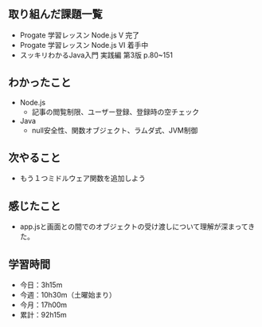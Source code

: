 ## 取り組んだ課題一覧
- Progate 学習レッスン Node.js V 完了
- Progate 学習レッスン Node.js VI 着手中
- スッキリわかるJava入門 実践編 第3版 p.80~151
## わかったこと
- Node.js
    - 記事の閲覧制限、ユーザー登録、登録時の空チェック    
- Java
    - null安全性、関数オブジェクト、ラムダ式、JVM制御
## 次やること
- もう１つミドルウェア関数を追加しよう    
## 感じたこと
- app.jsと画面との間でのオブジェクトの受け渡しについて理解が深まってきた。
## 学習時間
- 今日：3h15m
- 今週：10h30m（土曜始まり）
- 今月：17h00m
- 累計：92h15m
